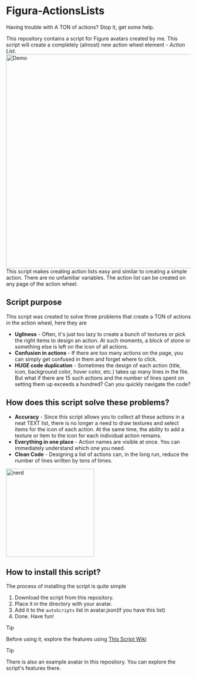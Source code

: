 # Figura-ActionsLists
Having trouble with A TON of actions? Stop it, get some help.

This repository contains a script for Figure avatars created by me. This script will create a completely (almost) new action wheel element - *Action List*.<br/>
<img width="984" height="583" alt="Demo" src="https://github.com/user-attachments/assets/fd6a13ab-d202-4149-a0c8-f1e2a77dd767"/>
<br/>
This script makes creating action lists easy and similar to creating a simple action. There are no unfamiliar variables. The action list can be created on any page of the action wheel.<br/>

## Script purpose
This script was created to solve three problems that create a TON of actions in the action wheel, here they are
* **Ugliness** - Often, it's just too lazy to create a bunch of textures or pick the right items to design an action. At such moments, a block of stone or something else is left on the icon of all actions.
* **Confusion in actions** - If there are too many actions on the page, you can simply get confused in them and forget where to click.
* **HUGE code duplication** - Sometimes the design of each action (title, icon, background color, hover color, etc.) takes up many lines in the file. But what if there are 15 such actions and the number of lines spent on setting them up exceeds a hundred? Can you quickly navigate the code?

## How does this script solve these problems?
* **Accuracy** - Since this script allows you to collect all these actions in a neat TEXT list, there is no longer a need to draw textures and select items for the icon of each action. At the same time, the ability to add a texture or item to the icon for each individual action remains.
* **Everything in one place** - Action names are visible at once. You can immediately understand which one you need.
* **Clean Code** - Designing a list of actions can, in the long run, reduce the number of lines written by tens of times.
<img width="240" height="240" alt="nerd" src="https://github.com/user-attachments/assets/ed92a9eb-60a1-4f48-8110-c2cce95c524a" />


## How to install this script?
The process of installing the script is quite simple
1. Download the script from this repository.
2. Place it in the directory with your avatar.
3. Add it to the `autoScripts` list in avatar.json(If you have this list)
4. Done. Have fun!

> [!TIP]
> Before using it, explore the features using [This Script Wiki](https://github.com/Sh1zok/Figura-ActionsLists/wiki)

> [!TIP]
> There is also an example avatar in this repository. You can explore the script's features there.
